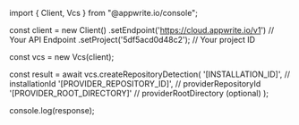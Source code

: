 import { Client, Vcs } from "@appwrite.io/console";

const client = new Client()
    .setEndpoint('https://cloud.appwrite.io/v1') // Your API Endpoint
    .setProject('5df5acd0d48c2'); // Your project ID

const vcs = new Vcs(client);

const result = await vcs.createRepositoryDetection(
    '[INSTALLATION_ID]', // installationId
    '[PROVIDER_REPOSITORY_ID]', // providerRepositoryId
    '[PROVIDER_ROOT_DIRECTORY]' // providerRootDirectory (optional)
);

console.log(response);
